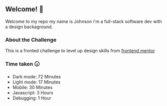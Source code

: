 ## Welcome! 👋
Welcome to my repo my name is Johnson i'm a full-stack software dev with a design backaground.

### About the Challenge
This is a fronted challenge to level up design skills from [frontend mentor](https://github.com/mukunzidd/todo-app-starter)

### Time taken 🕡 
- Dark mode: 72 Minutes
- Light mode: 17 Minutes
- Mobile: 30 Minutes
- Javascript: 3 Hours
- Debugging: 1 Hour 


